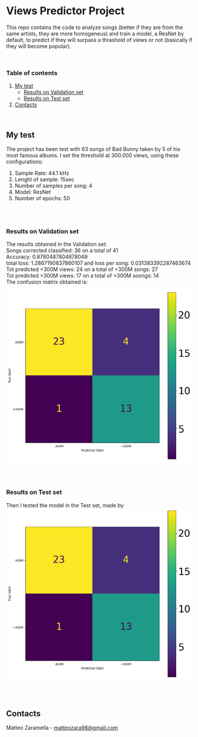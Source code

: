 # Views Predictor Project

This repo contains the code to analyze songs (better if they are from the same artists, they are more homogeneus) and train a model, a ResNet by default, to predict if they will surpass a thrashold of views or not (basically if they will become popular).

<br>

<!-- TABLE OF CONTENTS -->
  ### Table of contents
  <ol>
    <li>
      <a href="#my-test">My test</a>
      <ul>
        <li><a href="#results-on-validation-set">Results on Validation set</a></li>
        <li><a href="#results-on-test-set">Results on Test set</a></li>
      </ul>
    </li>
    <li>
      <a href="#contacts">Contacts</a>
    </li>
  </ol>

<br>

## My test
The project has been test with 63 songs of Bad Bunny taken by 5 of his most famous albums. I set the threshold at 300.000 views, using these configurations:
 <ol>
    <li>Sample Rate: 44.1 kHz</li>
    <li>Lenght of sample: 15sec</li>
    <li>Number of samples per song: 4</li>
    <li>Model: ResNet</li>
    <li>Number of epochs: 50</li>
  </ol>

<br>
<br>

### Results on Validation set
The results obtained in the Validation set:
<br>
Songs corrected classified:  36  on a total of  41
<br>
Accuracy:  0.8780487804878049
<br>
total loss:  1.2867190837860107  and loss per song:  0.031383392287463674
<br>
Tot predicted &lt;300M views: 24 on a total of &lt;300M songs: 27
<br>
Tot predicted >300M views:  17 on a total of >300M soongs:  14
<br>
The confusion matrix obtained is: 

![Confusion Matrix for Validation set](assets/valid_cm.png)

<br>
<br>


### Results on Test set
Then I tested the model in the Test set, made by 
![Confusion Matrix for Validation set](assets/valid_cm.png)



<br>
<br>

## Contacts
Matteo Zaramella - matteozara98@gmail.com

<br>
<br>

